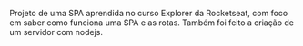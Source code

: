 Projeto de uma SPA aprendida no curso Explorer da Rocketseat, com foco em saber como funciona uma SPA e as rotas. Também foi feito a criação de um servidor com nodejs.